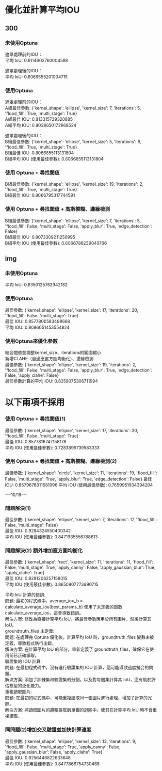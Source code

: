 # 優化並計算平均IOU
## 300
### 未使用Optuna
遮罩處理前的IOU：  
平均 IoU: 0.8114603760004598
  
遮罩處理後的IOU：   
平均 IoU: 0.8066555201004715  

### 使用Optuna
遮罩處理前的IOU：  
A組最佳參數:  {'kernel_shape': 'ellipse', 'kernel_size': 7, 'iterations': 5, 'flood_fill': True, 'multi_stage': True}  
A組最佳 IOU:  0.813315729320885  
A組平均 IOU:  0.8038650172968524  
  
遮罩處理後的IOU：  
B組最佳參數:  {'kernel_shape': 'ellipse', 'kernel_size': 5, 'iterations': 9, 'flood_fill': True, 'multi_stage': True}  
B組最佳 IOU:  0.8066855113131804  
B組平均 IOU (使用最佳參數):  0.8066855113131804  

### 使用 Optuna + 尋找閾值
B組最佳參數:  {'kernel_shape': 'ellipse', 'kernel_size': 19, 'iterations': 2, 'flood_fill': True, 'multi_stage': True}  
B組最佳 IOU:  0.8066795317744591  

### 使用 Optuna + 尋找閾值 + 高斯模糊、邊緣檢測
B組最佳參數:  {'kernel_shape': 'ellipse', 'kernel_size': 7, 'iterations': 5, 'flood_fill': False, 'multi_stage': False, 'apply_blur': True, 'edge_detection': False}  
B組最佳 IOU:  0.8073309211250995  
B組平均 IOU (使用最佳參數):  0.8066786239040766  

## img
### 未使用Optuna
平均 IoU: 0.8350125762942182

### 使用Optuna
最佳參數:  {'kernel_shape': 'ellipse', 'kernel_size': 17, 'iterations': 20, 'flood_fill': False, 'multi_stage': True}  
最佳 IOU:  0.8577800583498668  
平均 IOU:  0.8096051453554824  

### 使用Optuna來優化參數  
結合閾值並調整kernel_size、iterations的範圍縮小  
新增CLAHE（自適應直方圖均衡化）、邊緣檢測    
最佳參數:  {'kernel_shape': 'ellipse', 'kernel_size': 19, 'iterations': 2, 'flood_fill': False, 'multi_stage': False, 'apply_blur': True, 'edge_detection': False, 'apply_clahe': False}  
最佳參數計算的平均 IOU:  0.8359075306711994

# 以下兩項不採用

### 使用 Optuna + 尋找閾值(1)
最佳參數:  {'kernel_shape': 'ellipse', 'kernel_size': 17, 'iterations': 20, 'flood_fill': False, 'multi_stage': True}  
最佳 IOU:  0.8577816747158178  
平均 IOU (使用最佳參數):  0.7283899739583333  

### 使用 Optuna + 尋找閾值 + 高斯模糊、邊緣檢測(2)
最佳參數:  {'kernel_shape': 'circle', 'kernel_size': 11, 'iterations': 19, 'flood_fill': False, 'multi_stage': True, 'apply_blur': True, 'edge_detection': False}
最佳 IOU:  0.8579678311681096
平均 IOU (使用最佳參數):  0.7659951934394204

---10/18---
### 問題解決(1)
最佳參數:  {'kernel_shape': 'ellipse', 'kernel_size': 7, 'iterations': 17, 'flood_fill': False, 'multi_stage': False}  
最佳 IOU:  0.9284324550400342  
平均 IOU (使用最佳參數):  0.8471935556788613  

### 問題解決(2) 額外增加直方圖均衡化
最佳參數:  {'kernel_shape': 'rect', 'kernel_size': 11, 'iterations': 11, 'flood_fill': False, 'multi_stage': True, 'apply_canny': False, 'apply_gaussian_blur': True, 'apply_clahe': True}  
最佳 IOU:  0.9281206257158015  
平均 IOU (使用最佳參數):  0.8650807773690715  

平均 IoU 計算的錯誤:  
問題: 最初的程式碼中，average_iou_b = calculate_average_iou(best_params_b) 使用了未定義的函數 calculate_average_iou，這會導致錯誤。  
解決方案: 修改為直接計算平均 IoU，將最佳參數應用於所有圖片，然後計算其 IoU。  
groundtruth_files 未定義:  
問題: 在處理完 Optuna 優化後，計算平均 IoU 時，groundtruth_files 變數未被定義，導致程式執行出錯。  
解決方案: 在計算平均 IoU 的部分，重新定義了 groundtruth_files，確保它在使用前已正確讀取。  
驗證集的 IOU 計算:  
問題: 在最初程式碼中，沒有進行驗證集的 IOU 計算，這可能導致過度擬合的問題。  
解決方案: 添加了訓練集和驗證集的分割，以及對每個集計算其 IoU，這有助於評估模型的泛化能力。  
重複讀取圖片:  
問題: 在最初的程式碼中，可能重複讀取同一張圖片進行處理，增加了計算的冗餘。  
解決方案: 將讀取圖片的邏輯提取到單獨的迴圈中，使其在計算平均 IoU 時不會重複讀取。  

### 同問題(2)增加交叉驗證並加快計算速度
最佳參數:  {'kernel_shape': 'ellipse', 'kernel_size': 13, 'iterations': 9, 'flood_fill': False, 'multi_stage': True, 'apply_canny': False, 'apply_gaussian_blur': False, 'apply_clahe': True}  
最佳 IOU:  0.9256446822633648  
平均 IOU (使用最佳參數):  0.8477866754730468  

